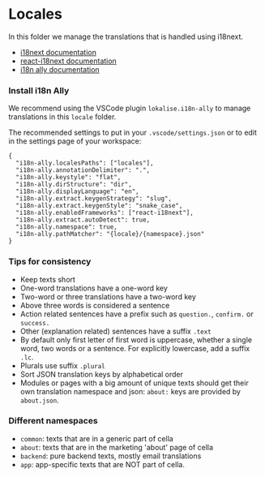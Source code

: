 # Locales
In this folder we manage the translations that is handled using i18next.

* [i18next documentation](https://www.i18next.com/)
* [react-i18next documentation](https://react.i18next.com/)
* [i18n ally documentation](https://github.com/lokalise/i18n-ally/wiki)

### Install i18n Ally
We recommend using the VSCode plugin `lokalise.i18n-ally` to manage translations in this `locale` folder.

The recommended settings to put in your `.vscode/settings.json` or to edit in the settings page of your workspace:

```
{
  "i18n-ally.localesPaths": ["locales"],
  "i18n-ally.annotationDelimiter": ".",
  "i18n-ally.keystyle": "flat",
  "i18n-ally.dirStructure": "dir",
  "i18n-ally.displayLanguage": "en",
  "i18n-ally.extract.keygenStrategy": "slug",
  "i18n-ally.extract.keygenStyle": "snake_case",
  "i18n-ally.enabledFrameworks": ["react-i18next"],
  "i18n-ally.extract.autoDetect": true,
  "i18n-ally.namespace": true,
  "i18n-ally.pathMatcher": "{locale}/{namespace}.json"
}
```

### Tips for consistency
* Keep texts short
* One-word translations have a one-word key
* Two-word or three translations have a two-word key
* Above three words is considered a sentence
* Action related sentences have a prefix such as `question.`, `confirm.` or `success.`
* Other (explanation related) sentences have a suffix `.text`
* By default only first letter of first word is uppercase, whether a single word, two words or a sentence. For explicitly lowercase, add a suffix `.lc`.
* Plurals use suffix `.plural`
* Sort JSON translation keys by alphabetical order
* Modules or pages with a big amount of unique texts should get their own translation namespace and json: `about:` keys are provided by `about.json`.

### Different namespaces
* `common`: texts that are in a generic part of cella
* `about`: texts that are in the marketing 'about' page of cella
* `backend`: pure backend texts, mostly email translations
* `app`: app-specific texts that are NOT part of cella.
